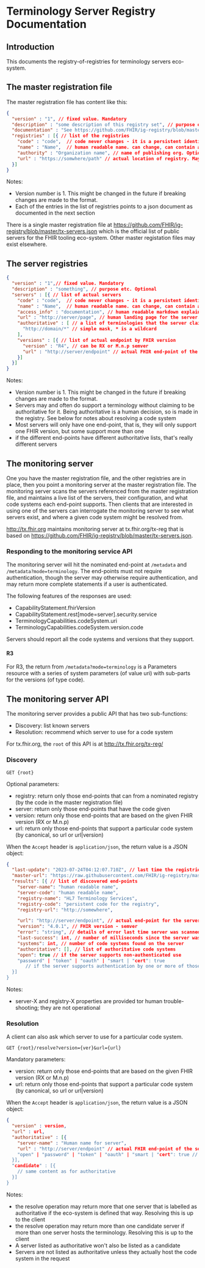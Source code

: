 # Terminology Server Registry Documentation

## Introduction 

This documents the registry-of-registries for terminology servers eco-system.

## The master registration file 

The master registration file has content like this:

```json
{
  "version" : "1", // fixed value. Mandatory
  "description" : "some description of this registry set", // purpose etc. Optional
  "documentation" : "See https://github.com/FHIR/ig-registry/blob/master/tx-registry-doco.json", // recommended reference to this page. Optional
  "registries" : [{ // list of the registries
    "code" : "code",  // code never changes - it is a persistent identifer. alphanumerics only, no spaces. Mandatory
    "name" : "Name",  // human readable name. can change, can contain any characters (including html type control chars). Mandatory
    "authority" : "Organization name", // name of publishing org. Optional
    "url" : "https://somwhere/path" // actual location of registry. May be dynamically generated. Mandatory
  }]
}
```

Notes:

* Version number is 1. This might be changed in the future if breaking changes are made to the format. 
* Each of the entries in the list of registries points to a json document as documented in the next section

There is a single master registration file at https://github.com/FHIR/ig-registry/blob/master/tx-servers.json
which is the official list of public servers for the FHIR tooling eco-system. Other master registation files 
may exist elsewhere.

## The server registries

```json
{
  "version" : "1",// fixed value. Mandatory
  "description" : "something", // purpose etc. Optional
  "servers" : [{ // list of actual servers
    "code" : "code",  // code never changes - it is a persistent identifer. alphanumerics only, no spaces. Mandatory
    "name" : "Name",  // human readable name. can change, can contain any characters (including html type control chars). Mandatory
    "access_info" : "documentation", // human readable markdown explaining how to get access to the server. Optional
    "url" : "http://server/page", // human landing page for the server. optional
    "authoritative" : [ // a list of terminologies that the server claims to be authoritative for (see below). Optional
      "http://domain/*" // simple mask, * is a wildcard
    ],
    "versions" : [{ // list of actual endpoint by FHIR version
      "version" : "R4", // can be RX or M.n.p semver 
      "url" : "http://server/endpoint" // actual FHIR end-point of the server for that version
    }]
  }]
}
```

Notes:

* Version number is 1. This might be changed in the future if breaking changes are made to the format.
* Servers may and often do support a terminology without claiming to be authoritative for it. Being authoritative is a human decision, so is made in the registry. See below for notes about resolving a code system
* Most servers will only have one end-point, that is, they will only support one FHIR version, but some support more than one
* if the different end-points have different authoritative lists, that's really different servers

## The monitoring server

One you have the master registration file, and the other registries are in place, 
then you point a monitoring server at the master registration file. The monitoring
server scans the servers referenced from the master registration file, and maintains
a live list of the servers, their configuration, and what code systems each end-point 
supports. Then clients that are interested in using one of the servers can interrogate
the monitoring server to see what servers exist, and where a given code system might
be resolved from.

http://tx.fhir.org maintains monitoring server at tx.fhir.org/tx-reg that is
based on https://github.com/FHIR/ig-registry/blob/master/tx-servers.json.

### Responding to the monitoring service API

The monitoring server will hit the nominated end-point at ```/metadata``` and ```/metadata?mode=terminology```.
The end-points must not require authentication, though the server may otherwise require
authentication, and may return more complete statements if a user is authenticated.

The following features of the responses are used:
* CapabilityStatement.fhirVersion
* CapabilityStatement.rest[mode=server].security.service 
* TerminologyCapabilities.codeSystem.uri
* TerminologyCapabilities.codeSystem.version.code

Servers should report all the code systems and versions that they support. 

#### R3

For R3, the return from ```/metadata?mode=terminology``` is a Parameters resource 
with a series of system parameters (of value uri) with sub-parts for the versions (of type code).

## The monitoring server API

The monitoring server provides a public API that has two sub-functions: 

* Discovery: list known servers 
* Resolution: recommend which server to use for a code system

For tx.fhir.org, the ```root``` of this API is at http://tx.fhir.org/tx-reg/

### Discovery 

```GET {root}```

Optional parameters:

* registry: return only those end-points that can from a nominated registry (by the code in the master registration file)
* server: return only those end-points that have the code given
* version: return only those end-points that are based on the given FHIR version (RX or M.n.p)
* url: return only those end-points that support a particular code system (by canonical, so url or url|version)

When the ```Accept``` header is ```application/json```, the return value is a JSON object:

```json
{
  "last-update": "2023-07-24T04:12:07.710Z", // last time the registries were scanned
  "master-url": "https://raw.githubusercontent.com/FHIR/ig-registry/master/tx-servers.json", // master registry that was scanned
  "results": [{ // list of discovered end-points
    "server-name": "human readable name",
    "server-code": "human readable name",
    "registry-name": "HL7 Terminology Services",
    "registry-code": "persistent code for the registry",
    "registry-url": "http://somewhere",

    "url": "http://server/endpoint", // actual end-point for the server
    "version": "4.0.1", // FHIR version - semver
    "error": "string", // details of error last time server was scanned, or null
    "last-success": int, // number of milliseconds since the server was last seen up
    "systems": int, // number of code systems found on the server
    "authoritative": [], // list of authoritative code systems 
    "open": true // if the server supports non-authenticated use 
    "password" | "token" | "oauth" | "smart | "cert": true 
       // if the server supports authentication by one or more of those methods
  }]
}
```

Notes:

* server-X and registry-X properties are provided tor human trouble-shooting; they are not operational

### Resolution

A client can also ask which server to use for a particular code system. 

```GET {root}/resolve?version={ver}&url={url}```

Mandatory parameters:

* version: return only those end-points that are based on the given FHIR version (RX or M.n.p)
* url: return only those end-points that support a particular code system (by canonical, so url or url|version)

When the ```Accept``` header is ```application/json```, the return value is a JSON object:

```json
{
  "version" : version,
  "url" : url,
  "authoritative" : [{
    "server-name" : "Human name for server",
    "url" : "http://server/endpoint" // actual FHIR end-point of the server 
    "open" | "password" | "token" | "oauth" | "smart | "cert": true // as above
  }],
  "candidate" : [{
    // same content as for authoritative
  }]
}
```

Notes:

* the resolve operation may return more that one server that is labelled as authoritative if the eco-system is defined that way. Resolving this is up to the client
* the resolve operation may return more than one candidate server if more than one server hosts the terminology. Resolving this is up to the client
* A server listed as authoritative won't also be listed as a candidate
* Servers are not listed as authoritative unless they actually host the code system in the request 

